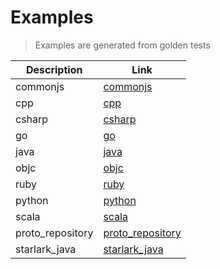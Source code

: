 # Examples

> Examples are generated from golden tests

| Description      | Link                                          |
|------------------|-----------------------------------------------|
| commonjs         | [commonjs](/docs/commonjs.md)                 |
| cpp              | [cpp](/docs/cpp.md)                           |
| csharp           | [csharp](/docs/csharp.md)                     |
| go               | [go](/docs/go.md)                             |
| java             | [java](/docs/java.md)                         |
| objc             | [objc](/docs/objc.md)                         |
| ruby             | [ruby](/docs/ruby.md)                         |
| python           | [python](/docs/python.md)                     |
| scala            | [scala](/docs/scala.md)                       |
| proto_repository | [proto_repository](/docs/proto_repository.md) |
| starlark_java    | [starlark_java](/docs/starlark_java.md)       |
